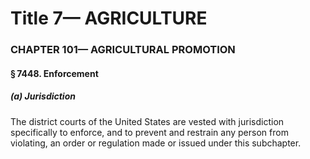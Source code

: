 
# Title 7— AGRICULTURE
### CHAPTER 101— AGRICULTURAL PROMOTION
#### § 7448. Enforcement
##### (a) Jurisdiction

The district courts of the United States are vested with jurisdiction specifically to enforce, and to prevent and restrain any person from violating, an order or regulation made or issued under this subchapter.
